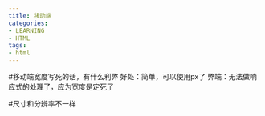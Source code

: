 ```yaml
---
title: 移动端
categories: 
- LEARNING
- HTML
tags:
- html
---
```


#移动端宽度写死的话，有什么利弊
好处：简单，可以使用px了
弊端：无法做响应式的处理了，应为宽度是定死了


#尺寸和分辨率不一样
